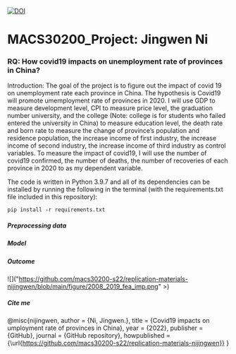 [![DOI](https://zenodo.org/badge/DOI/10.5281/zenodo.6483892.svg)](https://doi.org/10.5281/zenodo.6483892)

# MACS30200_Project: Jingwen Ni
### RQ: How covid19 impacts on unemployment rate of provinces in China?
Introduction:
The goal of the project is to figure out the impact of covid 19 on unemployment rate each province in China. The hypothesis is Covid19 will promote umemployment rate of provinces in 2020. I will use GDP to measure development level, CPI to measure price level, the graduation number university, and the college (Note: college is for students who failed entered the university in China) to measure education level, the death rate and born rate to measure the change of province’s population and residence population, the increase income of first industry, the increase income of second industry, the increase income of third industry as control variables. To measure the impact of covid19, I will use the number of covid19 confirmed, the number of deaths, the number of recoveries of each province in 2020 to as my dependent variable.

The code is written in Python 3.9.7 and all of its dependencies can be installed by running the following in the terminal (with the requirements.txt file included in this repository):

```
pip install -r requirements.txt
```
##### Preprocessing data



##### Model


##### Outcome

![]("https://github.com/macs30200-s22/replication-materials-nijingwen/blob/main/figure/2008_2019_fea_imp.png" >)

##### Cite me
@misc{nijingwen,
  author = {Ni, Jingwen.},
  title = {Covid19 impacts on umployment rate of provinces in China},
  year = {2022},
  publisher = {GitHub},
  journal = {GitHub repository},
  howpublished = {\url{https://github.com/macs30200-s22/replication-materials-nijingwen}}
  }
